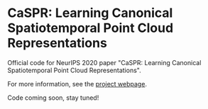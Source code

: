 # CaSPR: Learning Canonical Spatiotemporal Point Cloud Representations

Official code for NeurIPS 2020 paper "CaSPR: Learning Canonical Spatiotemporal Point Cloud Representations".

For more information, see the [project webpage](https://geometry.stanford.edu/projects/caspr/).

Code coming soon, stay tuned!
